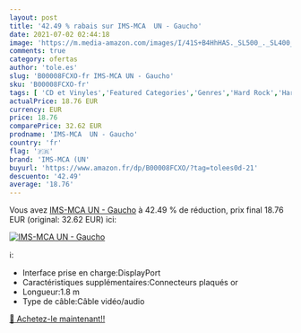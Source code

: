```yaml
---
layout: post
title: '42.49 % rabais sur IMS-MCA  UN - Gaucho'
date: 2021-07-02 02:44:18
image: 'https://m.media-amazon.com/images/I/41S+B4HhHAS._SL500_._SL400_.jpg'
comments: true
category: ofertas
author: 'tole.es'
slug: 'B00008FCXO-fr IMS-MCA UN - Gaucho'
sku: 'B00008FCXO-fr'
tags: [ 'CD et Vinyles','Featured Categories','Genres','Hard Rock','Hard Rock et Metal','Jazz','Jazz Fusion','Pop','Pop Rock','Rock','Vinyle','ims-mca (un', ]
actualPrice: 18.76 EUR
currency: EUR
price: 18.76
comparePrice: 32.62 EUR
prodname: 'IMS-MCA  UN - Gaucho'
country: 'fr'
flag: '🇫🇷'
brand: 'IMS-MCA (UN'
buyurl: 'https://www.amazon.fr/dp/B00008FCXO/?tag=tolees0d-21'
descuento: '42.49'
average: '18.76'
---
```


Vous avez [IMS-MCA  UN - Gaucho](https://www.amazon.fr/dp/B00008FCXO/?tag=tolees0d-21)  à  42.49 % de réduction, prix final  18.76 EUR (original: 32.62 EUR) ici:

[![IMS-MCA  UN - Gaucho](https://m.media-amazon.com/images/I/41S+B4HhHAS._SL500_._SL400_.jpg)](https://www.amazon.fr/dp/B00008FCXO/?tag=tolees0d-21)

ℹ️:

- Interface prise en charge:DisplayPort
- Caractéristiques supplémentaires:Connecteurs plaqués or
- Longueur:1.8 m
- Type de câble:Câble vidéo/audio

[🛒 Achetez-le maintenant!!](https://www.amazon.fr/dp/B00008FCXO/?tag=tolees0d-21)
